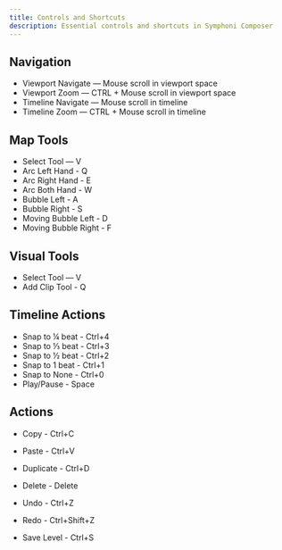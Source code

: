 ```yaml
---
title: Controls and Shortcuts
description: Essential controls and shortcuts in Symphoni Composer
---
```


## Navigation
- Viewport Navigate — Mouse scroll in viewport space
- Viewport Zoom — CTRL + Mouse scroll in viewport space
- Timeline Navigate — Mouse scroll in timeline
- Timeline Zoom — CTRL + Mouse scroll in timeline

## Map Tools
- Select Tool — V
- Arc Left Hand - Q
- Arc Right Hand - E
- Arc Both Hand - W
- Bubble Left - A
- Bubble Right - S
- Moving Bubble Left - D
- Moving Bubble Right - F

## Visual Tools
- Select Tool — V
- Add Clip Tool - Q

## Timeline Actions
- Snap to ¼ beat - Ctrl+4
- Snap to ⅓ beat - Ctrl+3
- Snap to ½ beat  - Ctrl+2
- Snap to 1 beat  - Ctrl+1
- Snap to None  - Ctrl+0
- Play/Pause - Space

## Actions
- Copy - Ctrl+C
- Paste - Ctrl+V
- Duplicate - Ctrl+D
- Delete - Delete
- Undo - Ctrl+Z
- Redo - Ctrl+Shift+Z

- Save Level - Ctrl+S